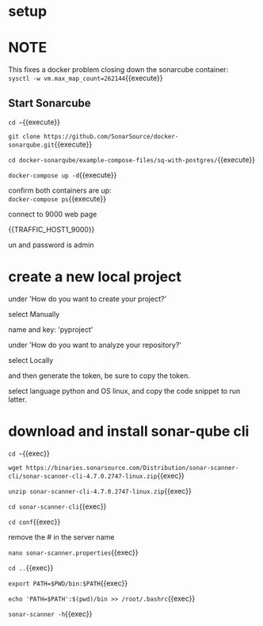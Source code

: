 # setup


# NOTE


This fixes a docker problem closing down the sonarcube container:   
`sysctl -w vm.max_map_count=262144`{{execute}}



##  Start Sonarcube

`cd ~`{{execute}}

`git clone https://github.com/SonarSource/docker-sonarqube.git`{{execute}}

`cd docker-sonarqube/example-compose-files/sq-with-postgres/`{{execute}}

`docker-compose up -d`{{execute}}

confirm both containers are up:   
`docker-compose ps`{{execute}}

connect to 9000 web page   

{{TRAFFIC_HOST1_9000}}

un and password is admin

# create a new local project

under 'How do you want to create your project?'

select Manually

name and key:  'pyproject'


under 'How do you want to analyze your repository?'

select Locally

and then generate the token, be sure to copy the token.

select language python and OS linux, and copy the code snippet to run latter.

# download and install sonar-qube cli

`cd ~`{{exec}}

`wget https://binaries.sonarsource.com/Distribution/sonar-scanner-cli/sonar-scanner-cli-4.7.0.2747-linux.zip`{{exec}}

`unzip sonar-scanner-cli-4.7.0.2747-linux.zip`{{exec}}

`cd sonar-scanner-cli`{{exec}}

`cd conf`{{exec}}

remove the # in the server name

`nano sonar-scanner.properties`{{exec}}

`cd ..`{{exec}}

`export PATH=$PWD/bin:$PATH`{{exec}}

`echo 'PATH=$PATH':$(pwd)/bin >> /root/.bashrc`{{exec}}

`sonar-scanner -h`{{exec}}